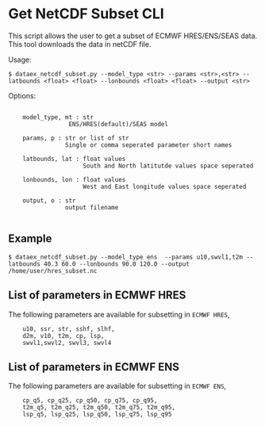 # Get NetCDF Subset CLI

This script allows the user to get a subset of ECMWF HRES/ENS/SEAS data. 
This tool downloads the data in netCDF file.

Usage:
```
$ dataex_netcdf_subset.py --model_type <str> --params <str>,<str> --latbounds <float> <float> --lonbounds <float> <float> --output <str>

```

Options:
```

    model_type, mt : str
                 ENS/HRES(default)/SEAS model
                 
    params, p : str or list of str
                Single or comma seperated parameter short names 
             
    latbounds, lat : float values
                     South and North latitutde values space seperated 
                
    lonbounds, lon : float values 
                     West and East longitude values space seperated 
                
    output, o : str
                output filename
 
```

## Example
```
$ dataex_netcdf_subset.py --model_type ens  --params u10,swvl1,t2m --latbounds 40.3 60.0 --lonbounds 90.0 120.0 --output /home/user/hres_subset.nc
```

## List of parameters in ECMWF HRES

The following parameters are available for subsetting in `ECMWF HRES`,

```
    u10, ssr, str, sshf, slhf,
    d2m, v10, t2m, cp, lsp,
    swvl1,swvl2, swvl3, swvl4
```

## List of parameters in ECMWF ENS

The following parameters are available for subsetting in `ECMWF ENS`,

```
    cp_q5, cp_q25, cp_q50, cp_q75, cp_q95,
    t2m_q5, t2m_q25, t2m_q50, t2m_q75, t2m_q95,
    lsp_q5, lsp_q25, lsp_q50, lsp_q75, lsp_q95
```
